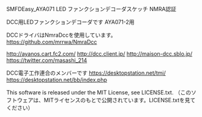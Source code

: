 SMFDEasy_AYA071 LED ファンクションデコーダスケッチ NMRA認証

DCC用LEDファンクションデコーダです
AYA071-2用

DCCドライバはNmraDccを使用しています。
https://github.com/mrrwa/NmraDcc

http://ayanos.cart.fc2.com/ http://dcc.client.jp/ http://maison-dcc.sblo.jp/ https://twitter.com/masashi_214

DCC電子工作連合のメンバーです
https://desktopstation.net/tmi/ https://desktopstation.net/bb/index.php

This software is released under the MIT License, see LICENSE.txt.
（このソフトウェアは、MITライセンスのもとで公開されています。LICENSE.txtを見てください）
